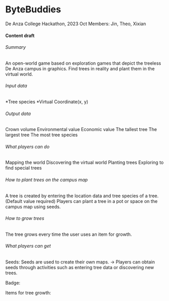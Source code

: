 # ByteBuddies
De Anza College Hackathon, 2023 Oct
Members: Jin, Theo, Xixian

#### Content draft

###### Summary
An open-world game based on exploration games that depict the treeless De Anza campus in graphics. Find trees in reality and plant them in the virtual world.

###### Input data
*Tree species
*Virtual Coordinate(x, y)

###### Output data
Crown volume
Environmental value
Economic value
The tallest tree
The largest tree
The most tree species

###### What players can do
Mapping the world
Discovering the virtual world
Planting trees
Exploring to find special trees

###### How to plant trees on the campus map
A tree is created by entering the location data and tree species of a tree.(Default value required)
Players can plant a tree in a pot or space on the campus map using seeds.

###### How to grow trees
The tree grows every time the user uses an item for growth.

###### What players can get
Seeds: Seeds are used to create their own maps.
            -> Players can obtain seeds through activities such as entering tree data or discovering new trees.

Badge:

Items for tree growth:
